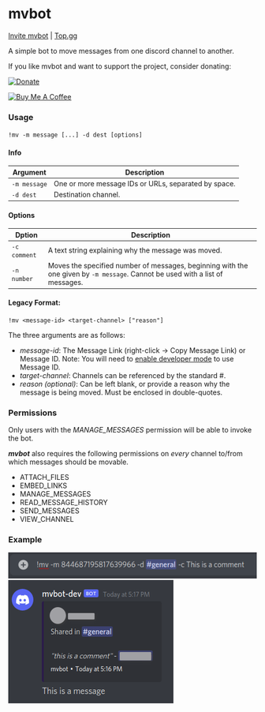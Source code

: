 # mvbot

[Invite mvbot](https://discordapp.com/api/oauth2/authorize?client_id=706927667043237928&permissions=125952&scope=bot) | [Top.gg](https://top.gg/bot/706927667043237928)

A simple bot to move messages from one discord channel to another.

If you like mvbot and want to support the project, consider donating:

[![Donate](https://img.shields.io/badge/Donate-PayPal-green.svg)](https://paypal.me/tmanifold?locale.x=en_US)

<a href="https://www.buymeacoffee.com/jawugiti" target="_blank"><img src="https://cdn.buymeacoffee.com/buttons/v2/arial-yellow.png" alt="Buy Me A Coffee" style="height: 50px !important;width: 145px !important;" ></a>

### Usage
`!mv -m message [...] -d dest [options]`
#### Info
| Argument | Description |
|---|---|
| `-m message` | One or more message IDs or URLs, separated by space.|
| `-d dest` | Destination channel. |

#### Options
| Dption | Description |
|---|---|
|`-c comment` | A text string explaining why the message was moved. |
|`-n number` | Moves the specified number of messages, beginning with the one given by `-m message`. Cannot be used with a list of messages. |


#### Legacy Format:
```
!mv <message-id> <target-channel> ["reason"]
```
The three arguments are as follows:
  - *message-id*: The Message Link (right-click -> Copy Message Link) or Message ID. Note:  You will need to [enable developer mode](https://discordia.me/en/developer-mode) to use Message ID.
  - *target-channel*: Channels can be referenced by the standard #<channel-name>.
  - *reason (optional)*: Can be left blank, or provide a reason why the message is being moved. Must be enclosed in double-quotes.


### Permissions
Only users with the *MANAGE_MESSAGES* permission will be able to invoke the bot.

***mvbot*** also requires the following permissions on *every* channel to/from which messages should be movable.
- ATTACH_FILES
- EMBED_LINKS
- MANAGE_MESSAGES
- READ_MESSAGE_HISTORY
- SEND_MESSAGES
- VIEW_CHANNEL

### Example

![Example command](./img/example2.PNG)
![Example result](./img/example.PNG)
